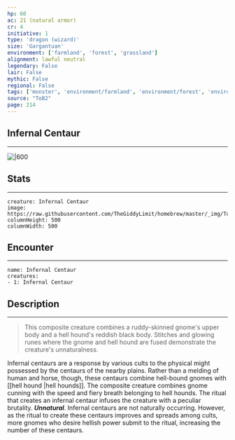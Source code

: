 ```yaml
---
hp: 60
ac: 21 (natural armor)
cr: 4
initiative: 1
type: 'dragon (wizard)'    
size: 'Gargantuan'
environment: ['farmland', 'forest', 'grassland']
alignment: lawful neutral
legendary: False
lair: False
mythic: False
regional: False
tags: ['monster', 'environment/farmland', 'environment/forest', 'environment/grassland']
source: "ToB2"
page: 214
---
```


## Infernal Centaur
---

![|600](https://raw.githubusercontent.com/TheGiddyLimit/homebrew/master/_img/ToB2/creature/Infernal%20Centaur.webp)

## Stats
---

```statblock
creature: Infernal Centaur
image: https://raw.githubusercontent.com/TheGiddyLimit/homebrew/master/_img/ToB2/creature/token/Infernal%20Centaur%20%28Token%29.png
columnHeight: 500
columnWidth: 500
```

## Encounter
---

```encounter-table
name: Infernal Centaur
creatures:
- 1: Infernal Centaur
```

## Description
---
>This composite creature combines a ruddy-skinned gnome's upper body and a hell hound's reddish black body. Stitches and glowing runes where the gnome and hell hound are fused demonstrate the creature's unnaturalness.

Infernal centaurs are a response by various cults to the physical might possessed by the centaurs of the nearby plains. Rather than a melding of human and horse, though, these centaurs combine hell-bound gnomes with [[hell hound \|hell hounds]]. The composite creature combines gnome cunning with the speed and fiery breath belonging to hell hounds. The ritual that creates an infernal centaur infuses the creature with a peculiar brutality.
**_Unnatural_**. Infernal centaurs are not naturally occurring. However, as the ritual to create these centaurs improves and spreads among cults, more gnomes who desire hellish power submit to the ritual, increasing the number of these centaurs.






